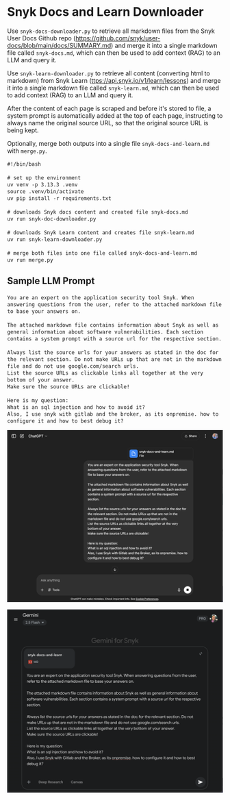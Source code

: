 # Snyk Docs and Learn Downloader

Use `snyk-docs-downloader.py` to retrieve all markdown files from the Snyk User Docs Github repo (https://github.com/snyk/user-docs/blob/main/docs/SUMMARY.md) and merge it into a single markdown file called `snyk-docs.md`, which can then be used to add context (RAG) to an LLM and query it.

Use `snyk-learn-downloader.py` to retrieve all content (converting html to markdown) from Snyk Learn ([ttps://api.snyk.io/v1/learn/lessons](https://api.snyk.io/v1/learn/lessons)) and merge it into a single markdown file called `snyk-learn.md`, which can then be used to add context (RAG) to an LLM and query it.

After the content of each page is scraped and before it's stored to file, a system prompt is automatically added at the top of each page, instructing to always name the original source URL, so that the original source URL is being kept.

Optionally, merge both outputs into a single file `snyk-docs-and-learn.md` with `merge.py`.

```
#!/bin/bash

# set up the environment
uv venv -p 3.13.3 .venv
source .venv/bin/activate
uv pip install -r requirements.txt

# downloads Snyk docs content and created file snyk-docs.md
uv run snyk-doc-downloader.py

# downloads Snyk Learn content and creates file snyk-learn.md
uv run snyk-learn-downloader.py

# merge both files into one file called snyk-docs-and-learn.md
uv run merge.py
```

## Sample LLM Prompt

```
You are an expert on the application security tool Snyk. When answering questions from the user, refer to the attached markdown file to base your answers on. 

The attached markdown file contains information about Snyk as well as general information about software vulnerabilities. Each section contains a system prompt with a source url for the respective section. 

Always list the source urls for your answers as stated in the doc for the relevant section. Do not make URLs up that are not in the markdown file and do not use google.com/search urls. 
List the source URLs as clickable links all together at the very bottom of your answer. 
Make sure the source URLs are clickable!

Here is my question:
What is an sql injection and how to avoid it?
Also, I use snyk with gitlab and the broker, as its onpremise. how to configure it and how to best debug it?
```

![ChatGPT Sample](img/sample-chatgpt.png)

![Gemini Sample](img/sample-gemini.png)